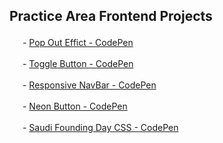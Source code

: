 ## Practice Area Frontend Projects

<img width="17px" src="https://user-images.githubusercontent.com/105348844/209653848-7b1cc191-ce00-48cb-b49c-14fb8a5022ed.png"/> - [Pop Out Effict - CodePen ](https://codepen.io/ai24/pen/XWBXXVx)

<img width="17px" src="https://user-images.githubusercontent.com/105348844/209653848-7b1cc191-ce00-48cb-b49c-14fb8a5022ed.png"/> - [Toggle Button - CodePen ](https://codepen.io/ai24/details/KKBVavd)

<img width="17px" src="https://user-images.githubusercontent.com/105348844/209653848-7b1cc191-ce00-48cb-b49c-14fb8a5022ed.png"/> - [Responsive NavBar - CodePen ](https://codepen.io/ai24/details/KKBVavd)

<img width="17px" src="https://user-images.githubusercontent.com/105348844/209653848-7b1cc191-ce00-48cb-b49c-14fb8a5022ed.png"/> - [Neon Button - CodePen ](https://codepen.io/ai24/pen/RwewZdg)

<img width="17px" src="https://user-images.githubusercontent.com/105348844/209653848-7b1cc191-ce00-48cb-b49c-14fb8a5022ed.png"/> - [Saudi Founding Day CSS - CodePen ](https://codepen.io/ai24/pen/vYVYJoZ)
